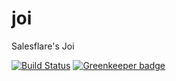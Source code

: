 # joi

Salesflare's Joi

[![Build Status](https://travis-ci.org/Salesflare/joi.svg?branch=master)](https://travis-ci.org/Salesflare/joi)
[![Greenkeeper badge](https://badges.greenkeeper.io/Salesflare/joi.svg)](https://greenkeeper.io/)
